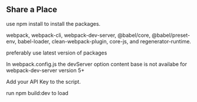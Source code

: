 ## Share a Place

use npm install to install the packages.

webpack, webpack-cli, webpack-dev-server,
@babel/core, @babel/preset-env, babel-loader,
clean-webpack-plugin, core-js, and regenerator-runtime.

preferably use latest version of packages

In webpack.config.js the devServer option content base is not availabe for webpack-dev-server version 5+

Add your API Key to the script.

run npm build:dev to load
